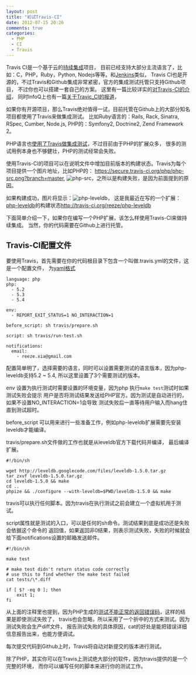 ```yaml
---
layout: post
title: "初试Travis-CI"
date: 2012-07-15 20:26
comments: true
categories: 
  - PHP
  - CI
  - Travis
---
```


Travis CI是一个基于云的[持续集成](http://en.wikipedia.org/wiki/Continuous_integration)项目，
目前已经支持大部分主流语言了，比如：C，PHP，Ruby，Python, Nodejs等等。和[Jenkins](http://jenkins-ci.org/)类似，
Travis CI也是开源的，不过Travis和Github集成非常紧密，官方的集成测试托管只支持Github项目，
不过你也可以搭建一套自己的方案。 这里有一篇比较详实的[对Travis-CI的介绍](http://www.juvenxu.com/2012/03/06/travis-ci/)，
同时InfoQ上也有一篇[关于Travic\_CI的报道](http://www.juvenxu.com/2012/03/06/travis-ci/)，

如果你有开源项目，那么Travis绝对值得一试，目前托管在Github上的大部分知名项目都使用了Travis来做集成测试。
比如Ruby语言的：Rails, Rack, Sinatra, RSpec, Cumber, Node.js, PHP的：Symfony2, Doctrine2, Zend Framework 2。

PHP语言也[使用了Travis做集成测试](https://github.com/php/php-src)，不过目前由于PHP的扩展众多，
很多的测试用例本身也不够健壮，PHP的测试经常会失败。

使用Travis-CI的项目可以在说明文件中增加目前版本的构建状态。Travis为每个项目提供一个图片地址，比如PHP的：
https://secure.travis-ci.org/php/php-src.png?branch=master, 
![php-src](https://secure.travis-ci.org/php/php-src.png?branch=master)，之所以是构建失败，是因为前面提到的原因。

如果构建成功，图片将显示：![php-leveldb](https://secure.travis-ci.org/reeze/php-leveldb.png?branch=master)，
这是我最近在写的一个扩展：[php-leveldb](https://github.com/reeze/php-leveldb)的构建状态<http://travis-ci.org/reeze/php-leveldb>

下面简单介绍一下，如果你在编写一个PHP扩展，该怎么样使用Travis-CI来做持续集成。
当然，你的代码需要在Github上进行托管。

## Travis-CI配置文件
要使用Travis，首先需要在你的代码根目录下包含一个叫做.travis.yml的文件，这是一个配置文件，
为[yaml格式](http://www.yaml.org)

```
language: php
php:
  - 5.2
  - 5.3
  - 5.4

env:
  - REPORT_EXIT_STATUS=1 NO_INTERACTION=1

before_script: sh travis/prepare.sh

script: sh travis/run-test.sh

notifications:
  email:
    - reeze.xia@gmail.com
```

配置简单明了，选择需要的语言，同时可以设置需要测试的语言版本，因为php-leveldb支持5.2 ~ 5.4, 
所以这里设置了3个需要测试的版本。

env 设置为执行测试时需要设置的环境变量，因为php 执行`make test`测试时如果测试失败会提示
用户是否将测试结果发送给PHP官方。因为测试是自动进行的，如果不设置NO_INTERACTION=1会导致
测试失败后一直等待用户输入而hang住直到测试超时。

before_script 可以用来进行一些准备工作，例如php-leveldb扩展需要先安装leveldb才能编译。

travis/prepare.sh文件做的工作也就是从leveldb官方下载代码并编译，
最后编译扩展。
```
#!/bin/sh

wget http://leveldb.googlecode.com/files/leveldb-1.5.0.tar.gz
tar zxvf leveldb-1.5.0.tar.gz
cd leveldb-1.5.0 && make
cd ..
phpize && ./configure --with-leveldb=$PWD/leveldb-1.5.0 && make
```

travis可以执行任何脚本。因为travis在执行测试之前会建立一个虚拟机用于测试。

script属性就是测试的入口，可以是任何的sh命令。测试结果到底是成功还是失败会依据这个命令的
返回值，如果返回非0结果，则表示测试失败，失败的时候就会给下面notifications设置的邮箱发送邮件。

```
#!/bin/sh

make test

# make test didn't return status code correctly
# use this to find whether the make test failed
cat tests/\*.diff

if [ $? -eq 0 ]; then
	exit 1;
fi
```
从上面的注释里也提到，因为PHP生成的[测试不能正常的返回错误码](https://bugs.php.net/bug.php?id=60285)，这样的结果是即使测试失败了，
travis也会忽略，所以采用了一个折中的方式来测试。因为测试失败会生产diff文件，
报告测试失败的具体原因，cat的好处是能把错误详细信息报告出来，也能方便调试。

每次提交代码到Github上时，Travis将自动对新提交的版本进行测试。

除了PHP，其实你可以在Travis上测试绝大部分的软件，因为travis提供的是一个完整的环境，
而你可以编写任何的脚本来进行你的测试工作。
